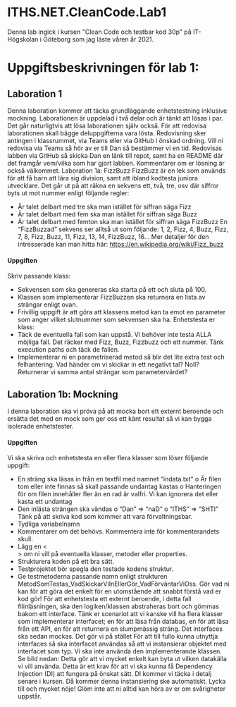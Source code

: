 # ITHS.NET.CleanCode.Lab1
 
Denna lab ingick i kursen "Clean Code och testbar kod  30p" på IT-Högskolan i Göteborg som jag läste våren år 2021.

# Uppgiftsbeskrivningen för lab 1:

## Laboration 1
Denna laboration kommer att täcka grundläggande enhetstestning inklusive mockning.
Laborationen är uppdelad i två delar och är tänkt att lösas i par. Det går naturligtvis att lösa
laborationen själv också. För att redovisa laborationen skall bägge deluppgifterna vara lösta.
Redovisning sker antingen i klassrummet, via Teams eller via GitHub i önskad ordning. Vill ni redovisa
via Teams så hör av er till Dan så bestämmer vi en tid. Redovisas labben via GitHub så skicka Dan en
länk till repot, samt ha en README där det framgår vem/vilka som har gjort labben. Kommentarer om
er lösning är också välkommet.
Laboration 1a: FizzBuzz
FizzBuzz är en lek som används för att få barn att lära sig division, samt att ibland kodtesta juniora
utvecklare.
Det går ut på att räkna en sekvens ett, två, tre, osv där siffror byts ut mot nummer enligt följande
regler:
- Är talet delbart med tre ska man istället för siffran säga Fizz
- Är talet delbart med fem ska man istället för siffran säga Buzz
- Är talet delbart med femton ska man istället för siffran säga FizzBuzz
En “FizzBuzzad” sekvens ser alltså ut som följande: 1, 2, Fizz, 4, Buzz, Fizz, 7, 8, Fizz, Buzz, 11, Fizz, 13, 14,
FizzBuzz, 16...
Mer detaljer för den intresserade kan man hitta här: https://en.wikipedia.org/wiki/Fizz_buzz

#### Uppgiften
Skriv passande klass:
- Sekvensen som ska genereras ska starta på ett och sluta på 100.
- Klassen som implementerar FizzBuzzen ska returnera en lista av strängar enligt ovan.
- Frivillig uppgift är att göra att klassens metod kan ta emot en parameter som anger vilket
slutnummer som sekvensen ska ha.
Enhetstesta er klass:
- Täck de eventuella fall som kan uppstå. Vi behöver inte testa ALLA möjliga fall. Det räcker med
Fizz, Buzz, Fizzbuzz och ett nummer. Tänk execution paths och täck de fallen.
- Implementerar ni en parametriserad metod så blir det lite extra test och felhantering. Vad
händer om vi skickar in ett negativt tal? Noll? Returnerar vi samma antal strängar som
parametervärdet?

## Laboration 1b: Mockning
I denna laboration ska vi pröva på att mocka bort ett externt beroende och ersätta det med en mock
som ger oss ett känt resultat så vi kan bygga isolerade enhetstester.

#### Uppgiften
Vi ska skriva och enhetstesta en eller flera klasser som löser följande uppgift:
- En sträng ska läsas in från en textfil med namnet “indata.txt”
o Är filen tom eller inte finnas så skall passande undantag kastas
o Hanteringen för om filen innehåller fler än en rad är valfri. Vi kan ignorera det eller
kasta ett undantag
- Den inlästa strängen ska vändas
o “Dan” => “naD”
o “ITHS” => “SHTI”
Tänk på att skriva kod som kommer att vara förvaltningsbar.
- Tydliga variabelnamn
- Kommentarer om det behövs. Kommentera inte för kommenterandets skull.
- Lägg en <<summary>> om ni vill på eventuella klasser, metoder eller properties.
- Strukturera koden på ett bra sätt.
- Testprojektet bör spegla den testade kodens struktur.
- Ge testmetoderna passande namn enligt strukturen
MetodSomTestas_VadSkickarViInEllerGör_VadFörväntarViOss.
Gör vad ni kan för att göra det enkelt för en utomstående att snabbt förstå vad er kod gör!
För att enhetstesta ett externt beroende, i detta fall filinläsningen, ska den logiken/klassen
abstraheras bort och gömmas bakom ett interface. Tänk er scenariot att vi kanske vill ha flera klasser
som implementerar interfacet; en för att läsa från databas, en för att läsa från ett API, en för att
returnera en slumpmässig sträng.
Det interfaces ska sedan mockas. Det gör vi på stället
För att till fullo kunna utnyttja interfaces så ska interfacet användas så att vi instansierar objektet med
interfacet som typ. Vi ska inte använda den implementerande klassen. Se bild nedan:
Detta gör att vi mycket enkelt kan byta ut vilken datakälla vi vill använda. Detta är ett krav för att vi ska
kunna få Dependency Injection (DI) att fungera på önskat sätt. DI kommer vi täcka i detalj senare i
kursen. Då kommer denna instansiering ske automatiskt.
Lycka till och mycket nöje! Glöm inte att ni alltid kan höra av er om svårigheter uppstår.
